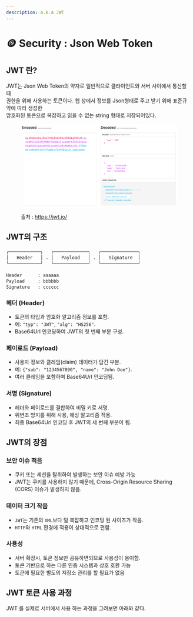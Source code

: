 ```yaml
---
description: a.k.a JWT
---
```


# 🪙 Security : Json Web Token

## **JWT 란?**

JWT는 Json Web Token의 약자로 일반적으로 클라이언트와 서버 사이에서 통신할 때 \
권한을 위해 사용하는 토큰이다. 웹 상에서 정보를 Json형태로 주고 받기 위해 표준규약에 따라 생성한 \
암호화된 토큰으로 복잡하고 읽을 수 없는 string 형태로 저장되어있다.

<figure><img src="../../.gitbook/assets/image (1) (1).png" alt=""><figcaption><p>출처 : <a href="https://jwt.io/">https://jwt.io/</a></p></figcaption></figure>

## **JWT의 구조**

```
┌────────────┐   ┌─────────────┐   ┌──────────────┐
│   Header   │ . │   Payload   │ . │   Signature  │
└────────────┘   └─────────────┘   └──────────────┘

Header      : aaaaaa
Payload     : bbbbbb
Signature   : cccccc
```

### &#x20;헤더 (Header)

* 토큰의 타입과 암호화 알고리즘 정보를 포함.
* 예: `"typ": "JWT"`, `"alg": "HS256"`.
* Base64Url 인코딩하여 JWT의 첫 번째 부분 구성.

### 페이로드 (Payload)

* 사용자 정보와 클레임(claim) 데이터가 담긴 부분.
* 예: `{"sub": "1234567890", "name": "John Doe"}`.
* 여러 클레임을 포함하며 Base64Url 인코딩됨.

### 서명 (Signature)

* 헤더와 페이로드를 결합하여 비밀 키로 서명.
* 위변조 방지를 위해 사용, 해싱 알고리즘 적용.
* 최종 Base64Url 인코딩 후 JWT의 세 번째 부분이 됨.

## **JWT의 장점**

### 보안 이슈 적음 <a href="#undefined" id="undefined"></a>

* 쿠키 또는 세션을 탈취하여 발생하는 보안 이슈 예방 가능
* JWT는 쿠키를 사용하지 않기 때문에, Cross-Origin Resource Sharing (CORS) 이슈가 발생하지 않음.

### 데이터 크기 작음 <a href="#undefined-1" id="undefined-1"></a>

* `JWT`는 기존의 `XML`보다 덜 복잡하고 인코딩 된 사이즈가 작음.
* `HTTP`와 `HTML` 환경에 적용이 상대적으로 편함.

### 사용성 <a href="#undefined-2" id="undefined-2"></a>

* 서버 확장시, 토큰 정보만 공유하면되므로 사용성이 용이함.
* 토큰 기반으로 하는 다른 인증 시스템과 상호 호환 가능
* 토큰에 필요한 별도의 저장소 관리를 할 필요가 없음

## **JWT 토큰 사용 과정**

JWT 를 실제로 서버에서 사용 하는 과정을 그려보면 아래와 같다.

<figure><img src="../../.gitbook/assets/스크린샷 2024-10-27 오후 9.40.36.png" alt=""><figcaption></figcaption></figure>
